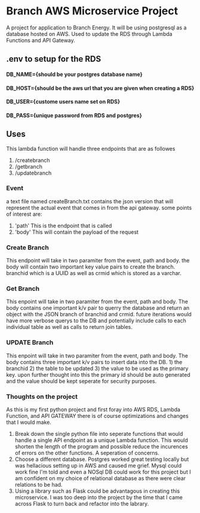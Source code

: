 # Branch AWS Microservice Project
A project for application to Branch Energy. It will be using postgresql as a database hosted on AWS. Used to update the RDS through Lambda Functions and API Gateway.

## .env to setup for the RDS
#### DB_NAME={should be your postgres database name}
#### DB_HOST={should be the aws url that you are given when creating a RDS}
#### DB_USER={custome users name set on RDS}
#### DB_PASS={unique password from RDS and postgres}

## Uses
This lambda function will handle three endpoints  that are as followes
1) /createbranch
2) /getbranch
3) /updatebranch

### Event
a text file named createBranch.txt contains the json version that will represent the actual event that comes in from the api gateway.
some points of interest are:
1) 'path'
    This is the endpoint that is called 
2) 'body'
    This will contain the payload of the request

### Create Branch
This endpoint will take in two paramiter from the event, path and body. the body will contain two important key value pairs to create the branch.  branchid which is a UUID as well as crmid which is stored as a varchar.

### Get Branch
This enpoint will take in two paramiter from the event, path and body.  The body contains one important k/v pair to querry the database and return an object with the JSON branch of branchid and crmid.  future iterations would have more verbose querys to the DB and potentially include calls to each individual table as well as calls to return join tables. 

### UPDATE Branch
This enpoint will take in two paramiter from the event, path and body.  The body contains three important k/v pairs to insert data into the DB.  1) the branchid 2) the table to be updated 3) the value to be used as the primary key.  upon further thought into this the primary id should be auto generated and the value should be kept seperate for security purposes.

### Thoughts on the project
As this is my first python project and first foray into AWS RDS, Lambda Function, and API GATEWAY there is of course optimizations and changes that I would make.
1) Break down the single python file into seperate functions that would handle a single API endpoint as a unique Lambda function.  This would shorten the length of the program and possible reduce the incurences of errors on the other functions. A seperation of concerns. 
2) Choose a different database.  Postgres worked great testing locally but was hellacious setting up in AWS and caused me grief.  Mysql could work fine I'm told and even a NOSql DB could work for this project but I am confident on my choice of relational database as there were clear relations to be had.
3) Using a library such as Flask could be advantagous in creating this microservice.  I was too deep into the project by the time that I came across Flask to turn back and refactor into the labrary.
